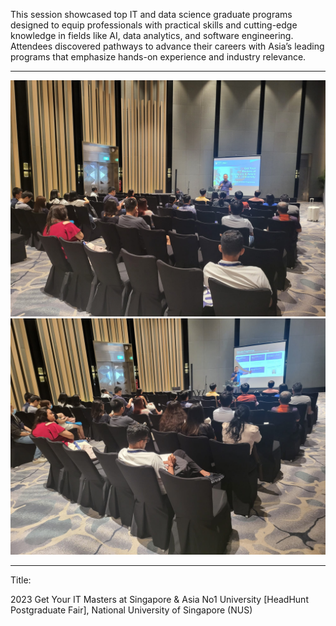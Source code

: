 This session showcased top IT and data science graduate programs designed to equip professionals with practical skills and cutting-edge knowledge in fields like AI, data analytics, and software engineering. Attendees discovered pathways to advance their careers with Asia’s leading programs that emphasize hands-on experience and industry relevance.

---

![](sn001.jpg)
![](sn002.jpg)

---

Title:

2023 Get Your IT Masters at Singapore & Asia No1 University [HeadHunt Postgraduate Fair], National University of Singapore (NUS)